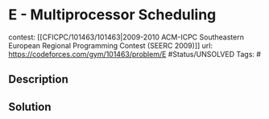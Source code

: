 # E - Multiprocessor Scheduling

contest: [[CFICPC/101463/101463|2009-2010 ACM-ICPC Southeastern European Regional Programming Contest (SEERC 2009)]]
url: https://codeforces.com/gym/101463/problem/E
#Status/UNSOLVED
Tags: #

## Description

## Solution


